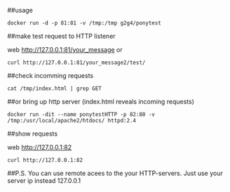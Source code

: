 ##usage 
```
docker run -d -p 81:81 -v /tmp:/tmp g2g4/ponytest 
```
##make test request to HTTP listener

web http://127.0.0.1:81/your_message
or
``` 
curl http://127.0.0.1:81/your_message2/test/
```
##check incomming requests
```
cat /tmp/index.html | grep GET
```
##or bring up http server (index.html reveals incoming requests)
```
docker run -dit --name ponytestHTTP -p 82:80 -v /tmp:/usr/local/apache2/htdocs/ httpd:2.4
```
##show requests

web http://127.0.0.1:82
```
curl http://127.0.0.1:82
```
##P.S. You can use remote acees to the your HTTP-servers. Just use your server ip instead 127.0.0.1
